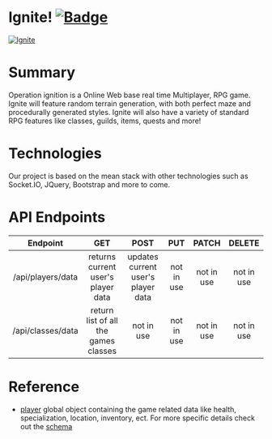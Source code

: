# Ignite! [![Badge]][Travis]

[![Ignite](https://alex-ng.herokuapp.com/images/projects/ignite/preview.png)](https://alex-ng.herokuapp.com/projects/ignite)

# Summary
Operation ignition is a Online Web base real time Multiplayer, RPG game. Ignite will feature random terrain generation, with both perfect maze and procedurally generated styles. Ignite will also have a variety of standard RPG features like classes, guilds, items, quests and more!

# Technologies
Our project is based on the mean stack with other technologies such as Socket.IO, JQuery, Bootstrap and more to come.

# API Endpoints
|  Endpoint  |  GET  |  POST  |  PUT  | PATCH | DELETE |
| :--------: | :---: | :----: | :---: | :---: | :----: |
| /api/players/data | returns current user's player data | updates current user's player data | not in use | not in use | not in use |
| /api/classes/data | return list of all the games classes | not in use | not in use | not in use | not in use |

# Reference
* [player][playerGame] global object containing the game related data like health, specialization, location, inventory, ect. For more specific details check out the [schema][playerSchema]

[playerSchema]: https://github.com/Amber-labs/operation-ignition/blob/d1ff4ed1a38bae73e25f55efaebf31b53e03d103/models/player.js#L3-L141
[playerGame]: https://github.com/Amber-labs/operation-ignition/blob/d1ff4ed1a38bae73e25f55efaebf31b53e03d103/public/javascripts/game.js#L2
[Travis]: https://travis-ci.org/Amber-labs/operation-ignition
[Badge]: https://travis-ci.org/Amber-labs/operation-ignition.svg?branch=master
